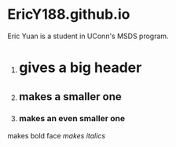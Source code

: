 # EricY188.github.io
Eric Yuan is a student in UConn's MSDS program. 
1. # gives a big header
2. ## makes a smaller one
3. ### makes an even smaller one
makes bold face 
*makes italics*


